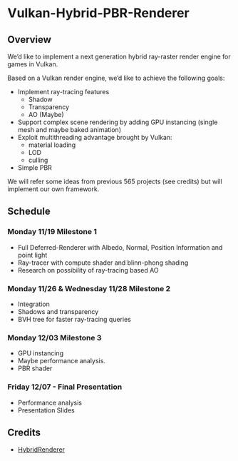 # Vulkan-Hybrid-PBR-Renderer

## Overview
We’d like to implement a next generation hybrid ray-raster render engine for games in Vulkan.

Based on a Vulkan render engine, we’d like to achieve the following goals:

- Implement ray-tracing features
    - Shadow
    - Transparency
    - AO (Maybe)
- Support complex scene rendering by adding GPU instancing (single mesh and maybe baked animation)
- Exploit multithreading advantage brought by Vulkan: 
    - material loading
    - LOD
    - culling
- Simple PBR

We will refer some ideas from previous 565 projects (see credits) but will implement our own framework.

## Schedule

### Monday 11/19 Milestone 1

- Full Deferred-Renderer with Albedo, Normal, Position Information and point light
- Ray-tracer with compute shader and blinn-phong shading
- Research on possibility of ray-tracing based AO

### Monday 11/26 & Wednesday 11/28  Milestone 2

- Integration
- Shadows and transparency
- BVH tree for faster ray-tracing queries

### Monday 12/03 Milestone 3
- GPU instancing
- Maybe performance analysis.
- PBR shader

### Friday 12/07 - Final Presentation

- Performance analysis
- Presentation Slides

## Credits

- [HybridRenderer](https://github.com/davidgrosman/FinalProject-HybridRenderer)
